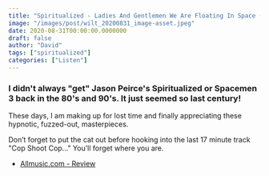 ```yaml
---
title: "Spiritualized - Ladies And Gentlemen We Are Floating In Space (1997)"
image: "/images/post/wilt_20200831_image-asset.jpeg"
date: 2020-08-31T00:00:00.0000000
draft: false
author: "David"
tags: ["spiritualized"]
categories: ["Listen"]
---
```

### I didn't always "get" Jason Peirce's Spiritualized or Spacemen 3 back in the 80's and 90's. It just seemed so last century!   
  
These days, I am making up for lost time and finally appreciating these hypnotic, fuzzed-out, masterpieces.    
  
Don’t forget to put the cat out before hooking into the last 17 minute track "Cop Shoot Cop..."  You’ll forget where you are.

-  [Allmusic.com - Review](https://www.allmusic.com/album/ladies-and-gentlemen-we-are-floating-in-space-mw0000023701)